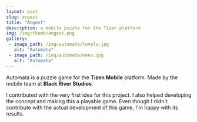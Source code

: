 ```yaml
---
layout: post
slug: angest
title: "Angest"
description: a mobile puzzle for the Tizen platform
img: /img/thumb/angest.png
gallery:
 - image_path: /img/automata/levels.jpg
   alt: "Automata"
 - image_path: /img/automata/menu.jpg
   alt: "Automata"
---
```


Automata is a puzzle game for the **Tizen Mobile** platform. Made by the mobile team at **Black River Studios**.

I contributed with the very first idea for this project. I also helped developing the concept and making this a playable game. Even though I didn't contribute with the actual development of this game, I'm happy with its results.
